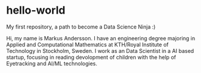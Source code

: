 # hello-world
My first repository, a path to become a Data Science Ninja :) 

Hi, my name is Markus Andersson. I have an engineering degree majoring in Applied and Computational Mathematics at KTH/Royal Institute of Technology in Stockholm, Sweden. I work as an Data Scientist in a AI based startup, focusing in reading devolopment of children with the help of Eyetracking and AI/ML technologies. 
